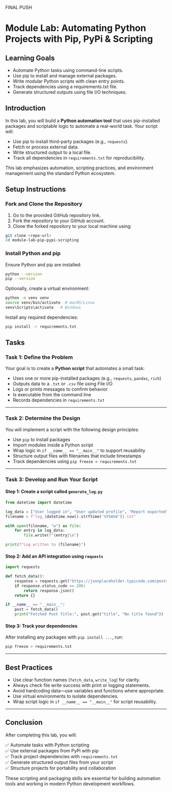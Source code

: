 FINAL PUSH
# Module Lab: Automating Python Projects with Pip, PyPi & Scripting

## Learning Goals

- Automate Python tasks using command-line scripts.
- Use pip to install and manage external packages.
- Write modular Python scripts with clean entry points.
- Track dependencies using a requirements.txt file.
- Generate structured outputs using file I/O techniques.

## Introduction

In this lab, you will build a **Python automation tool** that uses pip-installed packages and scriptable logic to automate a real-world task. Your script will:

- Use pip to install third-party packages (e.g., `requests`).
- Fetch or process external data.
- Write structured output to a local file.
- Track all dependencies in `requirements.txt` for reproducibility.

This lab emphasizes automation, scripting practices, and environment management using the standard Python ecosystem.

## Setup Instructions

### Fork and Clone the Repository

1. Go to the provided GitHub repository link.
2. Fork the repository to your GitHub account.
3. Clone the forked repository to your local machine using:

```bash
git clone <repo-url>
cd module-lab-pip-pypi-scripting
```

### Install Python and pip

Ensure Python and pip are installed:

```bash
python --version
pip --version
```

Optionally, create a virtual environment:

```bash
python -m venv venv
source venv/bin/activate  # macOS/Linux
venv\Scripts\activate   # Windows
```

Install any required dependencies:

```bash
pip install -r requirements.txt
```

## Tasks

### Task 1: Define the Problem

Your goal is to create a **Python script** that automates a small task:

- Uses one or more pip-installed packages (e.g., `requests`, `pandas`, `rich`)
- Outputs data to a `.txt` or `.csv` file using File I/O
- Logs or prints messages to confirm behavior
- Is executable from the command line
- Records dependencies in `requirements.txt`

---

### Task 2: Determine the Design

You will implement a script with the following design principles:

- Use `pip` to install packages
- Import modules inside a Python script
- Wrap logic in `if __name__ == "__main__"` to support reusability
- Structure output files with filenames that include timestamps
- Track dependencies using `pip freeze > requirements.txt`

---

### Task 3: Develop and Run Your Script

#### Step 1: Create a script called `generate_log.py`

```python
from datetime import datetime

log_data = ["User logged in", "User updated profile", "Report exported"]
filename = f"log_{datetime.now().strftime('%Y%m%d')}.txt"

with open(filename, "w") as file:
    for entry in log_data:
        file.write(f"{entry}\n")

print(f"Log written to {filename}")
```

#### Step 2: Add an API integration using `requests`

```python
import requests

def fetch_data():
    response = requests.get("https://jsonplaceholder.typicode.com/posts/1")
    if response.status_code == 200:
        return response.json()
    return {}

if __name__ == "__main__":
    post = fetch_data()
    print("Fetched Post Title:", post.get("title", "No title found"))
```

#### Step 3: Track your dependencies

After installing any packages with `pip install ...`, run:

```bash
pip freeze > requirements.txt
```

---

## Best Practices

- Use clear function names (`fetch_data`, `write_log`) for clarity.
- Always check file write success with print or logging statements.
- Avoid hardcoding data—use variables and functions where appropriate.
- Use virtual environments to isolate dependencies.
- Wrap script logic in `if __name__ == "__main__"` for script reusability.

---

## Conclusion

After completing this lab, you will:

✅ Automate tasks with Python scripting  
✅ Use external packages from PyPi with pip  
✅ Track project dependencies with `requirements.txt`  
✅ Generate structured output files from your script  
✅ Structure projects for portability and collaboration

These scripting and packaging skills are essential for building automation tools and working in modern Python development workflows.
